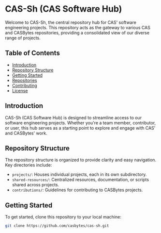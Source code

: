 # CAS-Sh (CAS Software Hub)

Welcome to CAS-Sh, the central repository hub for CAS' software engineering projects. This repository acts as the gateway to various CAS and CASBytes repositories, providing a consolidated view of our diverse range of projects.

## Table of Contents

- [Introduction](#introduction)
- [Repository Structure](#repository-structure)
- [Getting Started](#getting-started)
- [Repositories](#repositories)
- [Contributing](#contributing)
- [License](#license)

## Introduction

CAS-Sh (CAS Software Hub) is designed to streamline access to our software engineering projects. Whether you're a team member, contributor, or user, this hub serves as a starting point to explore and engage with CAS' and CASBytes' work.

## Repository Structure

The repository structure is organized to provide clarity and easy navigation. Key directories include:

- `projects/`: Houses individual projects, each in its own subdirectory.
- `shared-resources/`: Centralized resources, documentation, or scripts shared across projects.
- `contributions/`: Guidelines for contributing to CASBytes projects.

## Getting Started

To get started, clone this repository to your local machine:

```bash
git clone https://github.com/casbytes/cas-sh.git
